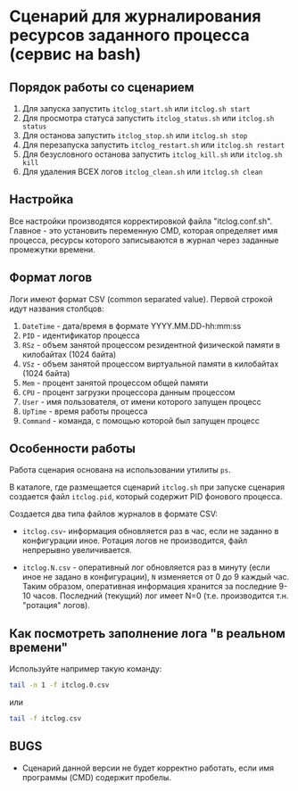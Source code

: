 Сценарий для журналирования ресурсов заданного процесса (сервис на bash)
========================================================================

## Порядок работы со сценарием
1. Для запуска запустить `itclog_start.sh` или `itclog.sh start`
2. Для просмотра статуса запустить `itclog_status.sh` или `itclog.sh status`
3. Для останова запустить `itclog_stop.sh` или `itclog.sh stop`
4. Для перезапуска запустить `itclog_restart.sh` или `itclog.sh restart`
5. Для безусловного останова запустить `itclog_kill.sh` или `itclog.sh kill`
6. Для удаления ВСЕХ логов `itclog_clean.sh` или `itclog.sh clean`

## Настройка
Все настройки производятся корректировкой файла "itclog.conf.sh".
Главное - это установить переменную CMD, которая определяет имя процесса,
ресурсы которого записываются в журнал через заданные промежутки времени.

## Формат логов
Логи имеют формат CSV (common separated value). Первой строкой
идут названия столбцов:
1. `DateTime` - дата/время в формате YYYY.MM.DD-hh:mm:ss
2. `PID` - идентификатор процесса
3. `RSz` - объем занятой процессом резидентной физической памяти в килобайтах (1024 байта)
4. `VSz` - объем занятой процессом виртуальной памяти в килобайтах (1024 байта)
5. `Mem` - процент занятой процессом общей памяти
6. `CPU` - процент загрузки процессора данным процессом
7. `User` - имя пользователя, от имени которого запущен процесс
8. `UpTime` - время работы процесса
9. `Command` - команда, с помощью которой был запущен процесс

## Особенности работы
Работа сценария основана на использовании утилиты `ps`.

В каталоге, где размещается сценарий `itclog.sh` при запуске сценария
создается файл `itclog.pid`, который содержит PID фонового процесса.

Создается два типа файлов журналов в формате CSV:
 * `itclog.csv`- информация обновляется раз в час, если не заданно в
   конфигурации иное. Ротация логов не производится, файл непрерывно
   увеличивается.

 * `itclog.N.csv` - оперативный лог обновляется раз в минуту
   (если иное не задано в конфигурации), `N` изменяется от 0
   до 9 каждый час. Таким образом, оперативная информация хранится за
   последние 9-10 часов. Последний (текущий) лог имеет N=0 (т.е.
   производится т.н. "ротация" логов).
   
## Как посмотреть заполнение лога "в реальном времени"
Используйте например такую команду:
```bash
tail -n 1 -f itclog.0.csv
```
или
```bash
tail -f itclog.csv
```
## BUGS
 - Сценарий данной версии не будет корректно работать, если имя программы
   (CMD) содержит пробелы.

